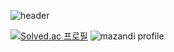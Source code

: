 ![header](https://capsule-render.vercel.app/api?type=waving&color=auto&height=300&section=header&text=leeseongjune&fontSize=90)


[![Solved.ac 프로필](http://mazassumnida.wtf/api/v2/generate_badge?boj=lsj0822)](https://solved.ac/lsj0822)
![mazandi profile](http://mazandi.herokuapp.com/api?handle=lsj0822&theme=warm)
